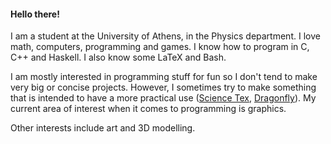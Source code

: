 #### Hello there!
I am a student at the University of Athens, in the Physics department. I love math, 
computers, programming and games. I know how to program in C, C++ and Haskell. I also know some LaTeX and Bash.

I am mostly interested in programming stuff for fun so I don't tend to make very big or concise projects. 
However, I sometimes try to make something that is intended 
to have a more practical use ([Science Tex](https://github.com/xmamalou/science-tex), [Dragonfly](https://github.com/xmamalou/dragonfly)).
My current area of interest when it comes to programming is graphics.

Other interests include art and 3D modelling.

<!---
xmamalou/xmamalou is a ✨ special ✨ repository because its `README.md` (this file) appears on your GitHub profile.
You can click the Preview link to take a look at your changes.
--->
